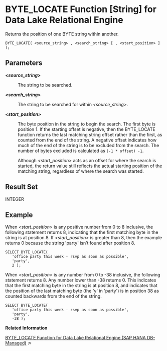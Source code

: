 <!-- loio6b6d91ad148841f781fb65d0a68a8b82 -->

# BYTE\_LOCATE Function \[String\] for Data Lake Relational Engine

Returns the position of one BYTE string within another.



```
BYTE_LOCATE( <source_string> , <search_string> [ , <start_position> ] );
```



<a name="loio6b6d91ad148841f781fb65d0a68a8b82__BYTE_LOCATE_parm1"/>

## Parameters


<dl>
<dt><b>

*<source\_string\>* 

</b></dt>
<dd>

The string to be searched.



</dd><dt><b>

*<search\_string\>* 

</b></dt>
<dd>

The string to be searched for within *<source\_string\>*.



</dd><dt><b>

*<start\_position\>* 

</b></dt>
<dd>

The byte position in the string to begin the search. The first byte is position 1. If the starting offset is negative, then the BYTE\_LOCATE function returns the last matching string offset rather than the first, as counted from the end of the string. A negative offset indicates how much of the end of the string is to be excluded from the search. The number of bytes excluded is calculated as `(-1 * offset) -1`.

Although *<start\_position\>* acts as an offset for where the search is started, the return value still reflects the actual starting position of the matching string, regardless of where the search was started.



</dd>
</dl>



<a name="loio6b6d91ad148841f781fb65d0a68a8b82__BYTE_LOCATE_returns1"/>

## Result Set

INTEGER



## Example

When *<start\_position\>* is any positive number from 0 to 8 inclusive, the following statement returns 8, indicating that the first matching byte in the string is at position 8. If *<start\_position\>* is greater than 8, then the example returns 0 because the string 'party' isn’t found after position 8.

```
SELECT BYTE_LOCATE(
   'office party this week - rsvp as soon as possible',
   'party',
   2 );
```

When *<start\_position\>* is any number from 0 to -38 inclusive, the following statement returns 8. Any number lower than -38 returns 0. This indicates that the first matching byte in the string is at position 8, and indicates that the position of the last matching byte \(the 'y' in 'party'\) is in position 38 as counted backwards from the end of the string.

```
SELECT BYTE_LOCATE(
   'office party this week - rsvp as soon as possible',
   'party',
   -38 );
```

**Related Information**  


[BYTE_LOCATE Function for Data Lake Relational Engine (SAP HANA DB-Managed)](https://help.sap.com/viewer/a898e08b84f21015969fa437e89860c8/2023_4_QRC/en-US/65d438896f2948c4afb37190924dbf7e.html "Returns the position of one BYTE string within another.") :arrow_upper_right:

